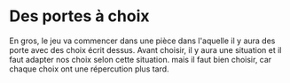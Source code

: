 # Des portes à choix
En gros, le jeu va commencer dans une pièce dans l'aquelle il y aura des porte avec des choix écrit dessus. Avant choisir, il y aura une situation et il faut adapter nos choix selon cette situation. mais il faut bien choisir, car chaque choix ont une répercution plus tard.
